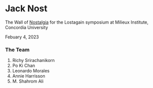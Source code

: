 # Jack Nost 

The Wall of [Nostalgia](https://projectlostagain.wixsite.com/nostagain) for the Lostagain symposium at Milieux Institute, Concordia University

Febuary 4, 2023 

### The Team

1. Richy Srirachanikorn 
2. Po Ki Chan 
3. Leonardo Morales 
4. Annie Harrisson 
5. M. Shahrom Ali 
